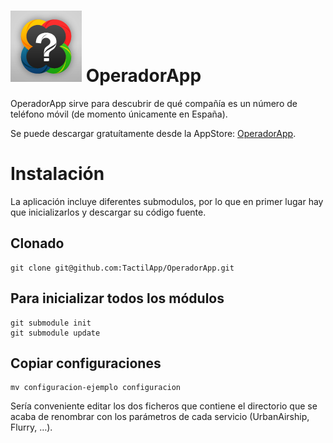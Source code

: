 
![](https://github.com/TactilApp/OperadorApp/raw/master/Recursos/00%20-%20icono%20y%20default/Icon%402x.png) OperadorApp
======================
OperadorApp sirve para descubrir de qué compañía es un número de teléfono móvil (de momento únicamente en España).

Se puede descargar gratuítamente desde la AppStore: [OperadorApp](https://itunes.apple.com/es/app/operadorapp/id431750600?mt=8).

Instalación
===========
La aplicación incluye diferentes submodulos, por lo que en primer lugar hay que inicializarlos y descargar su código fuente.

Clonado
-------
	git clone git@github.com:TactilApp/OperadorApp.git

Para inicializar todos los módulos
----------------------------------
	git submodule init
	git submodule update

Copiar configuraciones
----------------------
	mv configuracion-ejemplo configuracion

Sería conveniente editar los dos ficheros que contiene el directorio que se acaba de renombrar con los parámetros de cada servicio (UrbanAirship, Flurry, …).
